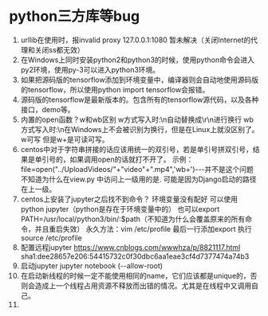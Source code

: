 # python三方库等bug
1. urllib在使用时，报invalid proxy 127.0.0.1:1080
暂未解决（关闭Internet的代理和关闭ss都无效）
2. 在Windows上同时安装python2和python3的时候，使用python命令会进入py2环境，使用py-3可以进入python3环境。
3. 如果把源码版的tensorflow添加到环境变量中，编译器则会自动地使用源码版的tensorflow，所以使用python import tensorflow会报错。
4. 源码版的tensorflow是最新版本的。包含所有的tensorflow源代码，以及各种接口，demo等。
5. 内置的open函数？w和wb区别
w方式写入时:\n自动替换成\r\n进行换行
wb方式写入时:\n在Windows上不会被识别为换行，但是在Linux上就没区别了。
w可写
但是w+是可读可写。
6. centos中对于字符串拼接的话应该用统一的双引号，若是单引号拼双引号，结果是单引号的，如果调用open的话就打不开了。
示例：    file=open("../UploadVideos/"+"video"+".mp4",'wb+')---并不是这个问题
不知道为什么在view.py 中访问上一级用的是. 可能是因为Django启动的路径在上一级。
7. centos上安装了jupyter之后找不到命令？
环境变量没有配好
可以使用python jupyter（python是存在于环境变量中的）
也可以export PATH=/usr/local/python3/bin/:$path（不知道为什么会覆盖原来的所有命令，并且重启失效）
永久方法：vim /etc/profile 最后一行添加export
执行source /etc/profile
8. 配置远程jupyter
https://www.cnblogs.com/wwwhza/p/8821117.html
sha1:dee28657e206:54415732c0f30dbc6aa1eae3cf4d7377474a74b3
9. 启动jupyter
jupyter notebook (--allow-root)
10. 在启动新线程的时候一定不能使用相同的name，它们应该都是unique的，否则会造成上一个线程占用资源不释放而出错的情况。尤其是在线程中又调用自己。
11. 
